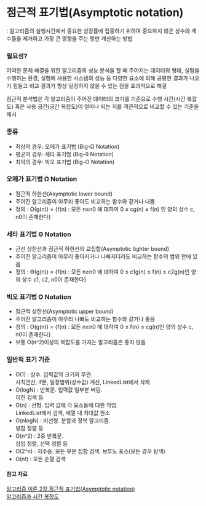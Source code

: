 # 점근적 표기법(Asymptotic notation)
 : 알고리즘의 실행시간에서 중요한 성장률에 집중하기 위하여 중요하지 않은 상수와 계수들을 제거하고 가장 큰 영향을 주는 항만 계산하는 방법

### 필요성?
어떠한 문제 해결을 위한 알고리즘의 성능 분석을 할 때
주어지는 데이터의 형태, 실험을 수행하는 환경, 실험에 사용한 시스템의 성능 등 다양한 요소에 의해 공평한 결과가 나오기 힘들고 
비교 결과가 항상 일정하지 않을 수 있는 점을 효과적으로 해결

점근적 분석법은 각 알고리즘이 주어진 데이터의 크기를 기준으로 수행 시간(시간 복잡도) 혹은 사용 공간(공간 복잡도)이 얼마나 되는 지를 
객관적으로 비교할 수 있는 기준을 제시

### 종류
- 최상의 경우: 오메가 표기법 (Big-Ω Notation)
- 평균의 경우: 세타 표기법 (Big-θ Notation)
- 최악의 경우: 빅오 표기법 (Big-O Notation)

### 오메가 표기법 Ω Notation
- 점근적 하한선(Asymptotic lower bound)
- 주어진 알고리즘이 아무리 좋아도 비교하는 함수와 같거나 나쁨
- 정의 : Ω(g(n)) = {f(n) : 모든 n≥n0 에 대하여 0 ≤ cg(n) ≤ f(n) 인 양의 상수 c, n0이 존재한다}

### 세타 표기법 Θ Notation
- 근선 상한선과 점근적 하한선의 교집합(Asymptotic tighter bound)
- 주어진 알고리즘이 아무리 좋아지거나 나빠지더라도 비교하는 함수의 범위 안에 있음
- 정의 : Θ(g(n)) = {f(n) : 모든 n≥n0 에 대하여 0 ≤ c1g(n) ≤ f(n) ≤ c2g(n)인 양의 상수 c1, c2, n0이 존재한다}

### 빅오 표기법 O Notation
- 점근적 상한선(Asymptotic upper bound)
- 주어진 알고리즘이 아무리 나빠도 비교하는 함수와 같거나 좋음
- 정의 : O(g(n)) = {f(n) : 모든 n≥n0 에 대하여 0  ≤ f(n) ≤ cg(n)인 양의 상수 c, n0이 존재한다}
- 보통 O(n^2)이상의 복잡도를 가지는 알고리즘은 좋지 않음

### 일반적 표기 기준
 - O(1) : 상수. 입력값의 크기와 무관. </br>
   사칙연산, if문, 일정범위(상수값) 계산, LinkedList에서 삭제
 - O(logN) : 반복문. 입력값 일부분 버림. </br>
   이진 검색 등 
 - O(n) : 선형. 입력 값에 각 요소들에 대한 작업. </br>
   LinkedList에서 검색, 배열 내 최대값 원소
 - O(nlogN) : 비선형. 분할과 정복 알고리즘. </br>
   병합 정렬 등
 - O(n^2) : 2중 반복문. </br>
   삽입 정렬, 선택 정렬 등
 - O(2^n) : 지수승. 모든 부분 집합 검색. 브루노 포스(모든 경우 탐색)
 - O(n!) : 모든 순열 검색 
 
#### 참고 자료
[알고리즘 이론 2강.점근적 표기법(Asymptotic notation)](https://chayan-memorias.tistory.com/100)  </br>
[알고리즘과 시간 복잡도](https://feel5ny.github.io/2017/12/09/CS_01/)